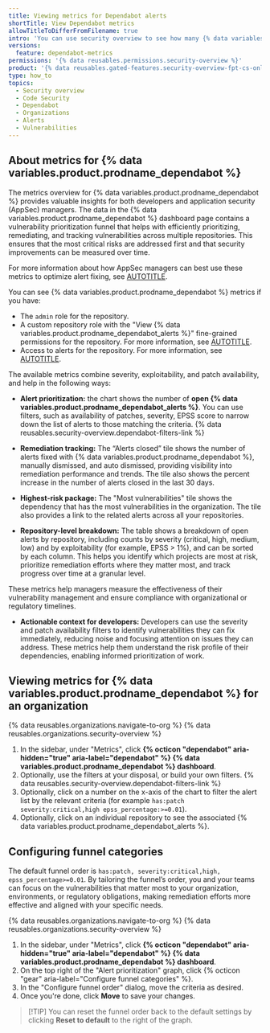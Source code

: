 ```yaml
---
title: Viewing metrics for Dependabot alerts
shortTitle: View Dependabot metrics
allowTitleToDifferFromFilename: true
intro: 'You can use security overview to see how many {% data variables.product.prodname_dependabot_alerts %} are in repositories across your organization, to prioritize the most critical alerts to fix, and to identify repositories where you may need to take action.'
versions:
  feature: dependabot-metrics
permissions: '{% data reusables.permissions.security-overview %}'
product: '{% data reusables.gated-features.security-overview-fpt-cs-only %}'
type: how_to
topics:
  - Security overview
  - Code Security
  - Dependabot
  - Organizations
  - Alerts
  - Vulnerabilities
---
```


## About metrics for {% data variables.product.prodname_dependabot %}

The metrics overview for {% data variables.product.prodname_dependabot %} provides valuable insights for both developers and application security (AppSec) managers. The data in the {% data variables.product.prodname_dependabot %} dashboard page contains a vulnerability prioritization funnel that helps with efficiently prioritizing, remediating, and tracking vulnerabilities across multiple repositories. This ensures that the most critical risks are addressed first and that security improvements can be measured over time.

For more information about how AppSec managers can best use these metrics to optimize alert fixing, see [AUTOTITLE](/code-security/securing-your-organization/understanding-your-organizations-exposure-to-vulnerabilites/prioritizing-dependabot-alerts-using-metrics).

You can see  {% data variables.product.prodname_dependabot %} metrics if you have:

* The `admin` role for the repository.
* A custom repository role with the "View {% data variables.product.prodname_dependabot_alerts %}" fine-grained permissions for the repository. For more information, see [AUTOTITLE](/organizations/managing-user-access-to-your-organizations-repositories/managing-repository-roles/about-custom-repository-roles#security).
* Access to alerts for the repository. For more information, see [AUTOTITLE](/repositories/managing-your-repositorys-settings-and-features/enabling-features-for-your-repository/managing-security-and-analysis-settings-for-your-repository#granting-access-to-security-alerts).

The available metrics combine severity, exploitability, and patch availability, and help in the following ways:

* **Alert prioritization:** the chart shows the number of **open {% data variables.product.prodname_dependabot_alerts %}**. You can use filters, such as availability of patches, severity, EPSS score to narrow down the list of alerts to those matching the criteria. {% data reusables.security-overview.dependabot-filters-link %}

* **Remediation tracking:** The “Alerts closed” tile shows the number of alerts fixed with {% data variables.product.prodname_dependabot %}, manually dismissed, and auto dismissed, providing visibility into remediation performance and trends. The tile also shows the percent increase in the number of alerts closed in the last 30 days.

* **Highest-risk package:** The "Most vulnerabilities" tile shows the dependency that has the most vulnerabilities in the organization. The tile also provides a link to the related alerts across all your repositories.

* **Repository-level breakdown:** The table shows a breakdown of open alerts by repository, including counts by severity (critical, high, medium, low) and by exploitability (for example, EPSS > 1%), and can be sorted by each column. This helps you identify which projects are most at risk, prioritize remediation efforts where they matter most, and track progress over time at a granular level.

These metrics help managers measure the effectiveness of their vulnerability management and ensure compliance with organizational or regulatory timelines.

* **Actionable context for developers:** Developers can use the severity and patch availability filters to identify vulnerabilities they can fix immediately, reducing noise and focusing attention on issues they can address. These metrics help them understand the risk profile of their dependencies, enabling informed prioritization of work.

## Viewing metrics for {% data variables.product.prodname_dependabot %} for an organization

{% data reusables.organizations.navigate-to-org %}
{% data reusables.organizations.security-overview %}
1. In the sidebar, under "Metrics", click **{% octicon "dependabot" aria-hidden="true" aria-label="dependabot" %} {% data variables.product.prodname_dependabot %} dashboard**.
1. Optionally, use the filters at your disposal, or build your own filters. {% data reusables.security-overview.dependabot-filters-link %}
1. Optionally, click on a number on the x-axis of the chart to filter the alert list by the relevant criteria (for example `has:patch severity:critical,high epss_percentage:>=0.01`).
1. Optionally, click on an individual repository to see the associated {% data variables.product.prodname_dependabot_alerts %}.

## Configuring funnel categories

The default funnel order is `has:patch, severity:critical,high, epss_percentage>=0.01`. By tailoring the funnel’s order, you and your teams can focus on the vulnerabilities that matter most to your organization, environments, or regulatory obligations, making remediation efforts more effective and aligned with your specific needs.

{% data reusables.organizations.navigate-to-org %}
{% data reusables.organizations.security-overview %}
1. In the sidebar, under "Metrics", click **{% octicon "dependabot" aria-hidden="true" aria-label="dependabot" %} {% data variables.product.prodname_dependabot %} dashboard**.
1. On the top right of the "Alert prioritization" graph, click {% octicon "gear" aria-label="Configure funnel categories" %}.
1. In the "Configure funnel order" dialog, move the criteria as desired.
1. Once you're done, click **Move** to save your changes.

>[!TIP] You can reset the funnel order back to the default settings by clicking **Reset to default** to the right of the graph.
